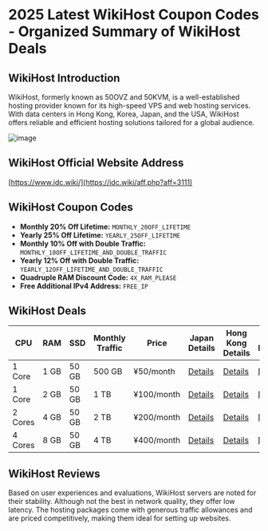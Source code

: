 # 2025 Latest WikiHost Coupon Codes - Organized Summary of WikiHost Deals

## WikiHost Introduction
WikiHost, formerly known as 50OVZ and 50KVM, is a well-established hosting provider known for its high-speed VPS and web hosting services. With data centers in Hong Kong, Korea, Japan, and the USA, WikiHost offers reliable and efficient hosting solutions tailored for a global audience.

![image](https://github.com/jinersiwa/WikiHost/assets/167610512/988d0c9c-5ec0-42ae-bbda-55f12be1fca4)

## WikiHost Official Website Address
[https://www.idc.wiki/](https://idc.wiki/aff.php?aff=3111)

## WikiHost Coupon Codes
- **Monthly 20% Off Lifetime:** `MONTHLY_20OFF_LIFETIME`
- **Yearly 25% Off Lifetime:** `YEARLY_25OFF_LIFETIME`
- **Monthly 10% Off with Double Traffic:** `MONTHLY_10OFF_LIFETIME_AND_DOUBLE_TRAFFIC`
- **Yearly 12% Off with Double Traffic:** `YEARLY_12OFF_LIFETIME_AND_DOUBLE_TRAFFIC`
- **Quadruple RAM Discount Code:** `4X_RAM_PLEASE`
- **Free Additional IPv4 Address:** `FREE_IP`

## WikiHost Deals
| CPU  | RAM | SSD | Monthly Traffic | Price | Japan Details | Hong Kong Details | Korea Details |
|------|-----|-----|-----------------|-------|---------------|-------------------|---------------|
| 1 Core | 1 GB | 50 GB | 500 GB | ¥50/month | [Details](https://idc.wiki/aff.php?aff=3111&gid=64) | [Details](https://idc.wiki/aff.php?aff=3111&gid=58) | [Details](https://idc.wiki/aff.php?aff=3111&gid=56) |
| 1 Core | 2 GB | 50 GB | 1 TB | ¥100/month | [Details](https://idc.wiki/aff.php?aff=3111&gid=64) | [Details](https://idc.wiki/aff.php?aff=3111&gid=58) | [Details](https://idc.wiki/aff.php?aff=3111&gid=56) |
| 2 Cores | 4 GB | 50 GB | 2 TB | ¥200/month | [Details](https://idc.wiki/aff.php?aff=3111&gid=64) | [Details](https://idc.wiki/aff.php?aff=3111&gid=58) | [Details](https://idc.wiki/aff.php?aff=3111&gid=56) |
| 4 Cores | 8 GB | 50 GB | 4 TB | ¥400/month | [Details](https://idc.wiki/aff.php?aff=3111&gid=64) | [Details](https://idc.wiki/aff.php?aff=3111&gid=58) | [Details](https://idc.wiki/aff.php?aff=3111&gid=56) |

## WikiHost Reviews
Based on user experiences and evaluations, WikiHost servers are noted for their stability. Although not the best in network quality, they offer low latency. The hosting packages come with generous traffic allowances and are priced competitively, making them ideal for setting up websites.


